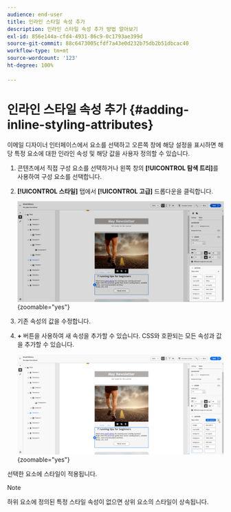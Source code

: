 ```yaml
---
audience: end-user
title: 인라인 스타일 속성 추가
description: 인라인 스타일 속성 추가 방법 알아보기
exl-id: 856e144a-cfd4-4931-86c9-0c1793ae399d
source-git-commit: 88c6473005cfdf7a43e0d232b75db2b51dbcac40
workflow-type: tm+mt
source-wordcount: '123'
ht-degree: 100%

---
```



# 인라인 스타일 속성 추가 {#adding-inline-styling-attributes}

이메일 디자이너 인터페이스에서 요소를 선택하고 오른쪽 창에 해당 설정을 표시하면 해당 특정 요소에 대한 인라인 속성 및 해당 값을 사용자 정의할 수 있습니다.

1. 콘텐츠에서 직접 구성 요소를 선택하거나 왼쪽 창의 **[!UICONTROL 탐색 트리]**&#x200B;를 사용하여 구성 요소를 선택합니다.

1. **[!UICONTROL 스타일]** 탭에서 **[!UICONTROL 고급]** 드롭다운을 클릭합니다.

   ![](assets/styles_1.png){zoomable="yes"}

1. 기존 속성의 값을 수정합니다.

1. **+** 버튼을 사용하여 새 속성을 추가할 수 있습니다. CSS와 호환되는 모든 속성과 값을 추가할 수 있습니다.

   ![](assets/styles_2.png){zoomable="yes"}

선택한 요소에 스타일이 적용됩니다.

>[!NOTE]
>
>하위 요소에 정의된 특정 스타일 속성이 없으면 상위 요소의 스타일이 상속됩니다.

